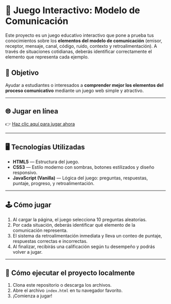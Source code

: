 # 🧠 Juego Interactivo: Modelo de Comunicación

Este proyecto es un juego educativo interactivo que pone a prueba tus conocimientos sobre los **elementos del modelo de comunicación** (emisor, receptor, mensaje, canal, código, ruido, contexto y retroalimentación). A través de situaciones cotidianas, deberás identificar correctamente el elemento que representa cada ejemplo.

## 🎯 Objetivo

Ayudar a estudiantes o interesados a **comprender mejor los elementos del proceso comunicativo** mediante un juego web simple y atractivo.

---

## 🌐 Jugar en línea

👉 [Haz clic aquí para jugar ahora](https://nanonusbaum.github.io/game/juego.html)

---

## 🖥️ Tecnologías Utilizadas

- **HTML5** — Estructura del juego.
- **CSS3** — Estilo moderno con sombras, botones estilizados y diseño responsivo.
- **JavaScript (Vanilla)** — Lógica del juego: preguntas, respuestas, puntaje, progreso, y retroalimentación.

---

## 🕹️ Cómo jugar

1. Al cargar la página, el juego selecciona 10 preguntas aleatorias.
2. Por cada situación, deberás identificar qué elemento de la comunicación representa.
3. El sistema da retroalimentación inmediata y lleva un conteo de puntaje, respuestas correctas e incorrectas.
4. Al finalizar, recibirás una calificación según tu desempeño y podrás volver a jugar.

---

## 🚀 Cómo ejecutar el proyecto localmente

1. Clona este repositorio o descarga los archivos.
2. Abre el archivo `index.html` en tu navegador favorito.
3. ¡Comienza a jugar!
